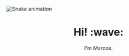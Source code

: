 ![Snake animation](https://github.com/msantos-rbi/msantos-rbi/blob/output/github-contribution-grid-snake.svg)

<h1 align='center'> Hi! :wave:</h1>
<p align='center'>
I'm Marcos.
</p>

<!--
**msantos-rbi/msantos-rbi** is a ✨ _special_ ✨ repository because its `README.md` (this file) appears on your GitHub profile.

Here are some ideas to get you started:

- 🔭 I’m currently working on ...
- 🌱 I’m currently learning ...
- 👯 I’m looking to collaborate on ...
- 🤔 I’m looking for help with ...
- 💬 Ask me about ...
- 📫 How to reach me: ...
- 😄 Pronouns: ...
- ⚡ Fun fact: ...
-->
